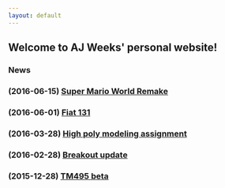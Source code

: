 ```yaml
---
layout: default
---
```


## Welcome to AJ Weeks' personal website!

### News

### <span style="font-size: 16px">(2016-06-15)</span> [Super Mario World Remake](/games/SuperMarioWorld/)

### <span style="font-size: 16px">(2016-06-01)</span> [Fiat 131](/3D/fiat_131/)

### <span style="font-size: 16px">(2016-03-28)</span> [High poly modeling assignment](/3D/3_objects/)

### <span style="font-size: 16px">(2016-02-28)</span> [Breakout update](/breakout/)

### <span style="font-size: 16px">(2015-12-28)</span> [TM495 beta](/TM495/)

